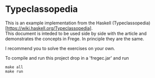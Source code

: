 Typeclassopedia
===

This is an example implementation from the Haskell (Typeclassopedia)[https://wiki.haskell.org/Typeclassopedia].  
This document is inteded to be used side by side with the article and demonstrates the concepts in Frege.
In principle they are the same.  
  
I recommend you to solve the exercises on your own.  
  
To compile and run this project drop in a 'fregec.jar' and run

    make all
    make run
